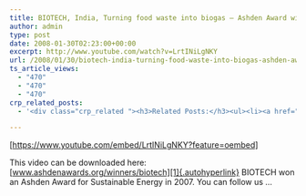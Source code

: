 ```yaml
---
title: BIOTECH, India, Turning food waste into biogas – Ashden Award winner
author: admin
type: post
date: 2008-01-30T02:23:00+00:00
excerpt: http://www.youtube.com/watch?v=LrtINiLgNKY
url: /2008/01/30/biotech-india-turning-food-waste-into-biogas-ashden-award-winner-3/
ts_article_views:
  - "470"
  - "470"
  - "470"
crp_related_posts:
  - '<div class="crp_related "><h3>Related Posts:</h3><ul><li><a href="https://scdhub.org/2017/12/25/wastewater-treatment-and-biosolids-management/"    ><img src="https://scdhub.org/wp-content/uploads/2017/12/wastewater-treatment-and-biosoli-150x150.jpg" alt="Wastewater treatment and Biosolids management" title="Wastewater treatment and Biosolids management" width="150" height="150" class="crp_thumb crp_featured" /><span class="crp_title">Wastewater treatment and Biosolids management</span></a></li><li><a href="https://scdhub.org/2017/12/29/walking-in-sabinas-shoes-world-vision/"    ><img src="https://scdhub.org/wp-content/uploads/2017/12/walking-in-sabinas-shoes-world-v-150x150.jpg" alt="Walking in Sabinas Shoes &#8211; World Vision" title="Walking in Sabinas Shoes &#8211; World Vision" width="150" height="150" class="crp_thumb crp_featured" /><span class="crp_title">Walking in Sabinas Shoes &#8211; World Vision</span></a></li><li><a href="https://scdhub.org/2017/06/28/tiny-homes/"    ><img src="https://scdhub.org/wp-content/uploads/2017/06/dignity-roller-pods-150x150.jpg" alt="Tiny Homes and Roller Pods Gain Momentum" title="Tiny Homes and Roller Pods Gain Momentum" width="150" height="150" class="crp_thumb crp_featured" /><span class="crp_title">Tiny Homes and Roller Pods Gain Momentum</span></a></li><li><a href="https://scdhub.org/2017/06/21/how-to-make-a-shave-horse-from-2-by-4s/"    ><img src="https://scdhub.org/wp-content/uploads/2017/06/how-to-make-a-shave-horse-from-2-by-4-8217-s-150x150.jpg" alt="How to make a shave horse from 2 by 4&#8217;s" title="How to make a shave horse from 2 by 4&#8217;s" width="150" height="150" class="crp_thumb crp_featured" /><span class="crp_title">How to make a shave horse from 2 by 4&#8217;s</span></a></li><li><a href="https://scdhub.org/2018/01/06/household-and-neighborhood-sanitation-infrastructures-excreta-wastewater-disposal-in-developing-countries/"    ><img src="https://scdhub.org/wp-content/plugins/contextual-related-posts/default.png" alt="Household and neighborhood Sanitation Infrastructures: Excreta, wastewater disposal in developing countries" title="Household and neighborhood Sanitation Infrastructures: Excreta, wastewater disposal in developing countries" width="150" height="150" class="crp_thumb crp_default" /><span class="crp_title">Household and neighborhood Sanitation&hellip;</span></a></li><li><a href="https://scdhub.org/2017/06/28/the-perennial-combating-climate-change-through-food/"    ><img src="https://scdhub.org/wp-content/uploads/2017/06/the-perennial-combating-climate-change-through-food-150x150.jpg" alt="The Perennial: Combating climate change through food" title="The Perennial: Combating climate change through food" width="150" height="150" class="crp_thumb crp_featured" /><span class="crp_title">The Perennial: Combating climate change through food</span></a></li></ul><div class="crp_clear"></div></div>'

---
```

[https://www.youtube.com/embed/LrtINiLgNKY?feature=oembed] 

This video can be downloaded here: [www.ashdenawards.org/winners/biotech][1]{.autohyperlink} BIOTECH won an Ashden Award for Sustainable Energy in 2007. You can follow us &#8230;

 [1]: http://www.ashdenawards.org/winners/biotech
